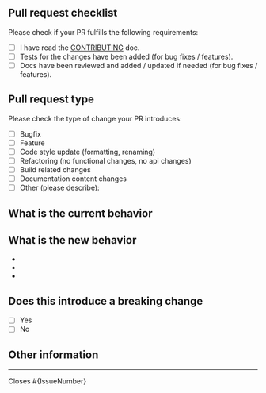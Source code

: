 <!-- markdownlint-disable-file MD041 -->

## Pull request checklist

Please check if your PR fulfills the following requirements:

- [ ] I have read the [CONTRIBUTING](https://github.com/fabasoad/setup-jolie-action/blob/main/CONTRIBUTING.md)
doc.
- [ ] Tests for the changes have been added (for bug fixes / features).
- [ ] Docs have been reviewed and added / updated if needed (for bug fixes / features).

## Pull request type

<!-- Please do not submit updates to dependencies unless it fixes an issue. -->

<!-- Please try to limit your pull request to one type, submit multiple pull
requests if needed. -->

Please check the type of change your PR introduces:

- [ ] Bugfix
- [ ] Feature
- [ ] Code style update (formatting, renaming)
- [ ] Refactoring (no functional changes, no api changes)
- [ ] Build related changes
- [ ] Documentation content changes
- [ ] Other (please describe):

## What is the current behavior
<!-- Please describe the current behavior that you are modifying, or link to a
relevant issue. -->

## What is the new behavior
<!-- Please describe the behavior or changes that are being added by this PR. -->

-
-
-

## Does this introduce a breaking change

- [ ] Yes
- [ ] No

<!-- If this introduces a breaking change, please describe the impact and
migration path for existing applications below. -->

## Other information

<!-- Any other information that is important to this PR such as screenshots of
how the component looks before and after the change. -->
<!-- This document was adapted from the open-source [appium/appium](https://github.com/appium/appium/blob/master/.github/PULL_REQUEST_TEMPLATE.md)
repository. -->

---

Closes #{IssueNumber}
